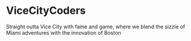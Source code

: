 # ViceCityCoders
Straight outta Vice City with fame and game, where we blend the sizzle of Miami adventures with the innovation of Boston
